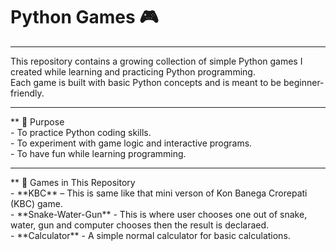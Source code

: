 # Python Games 🎮

<hr>


This repository contains a growing collection of simple Python games I created while learning and practicing Python programming.  
Each game is built with basic Python concepts and is meant to be beginner-friendly.
<hr>
** 🎯 Purpose
<br>
- To practice Python coding skills.
<br>
- To experiment with game logic and interactive programs.
<br>
- To have fun while learning programming.
<hr>
** 📂 Games in This Repository
<br>
- **KBC** – This is same like that mini verson of Kon Banega Crorepati (KBC) game.
<br>
- **Snake-Water-Gun** - This is where user chooses one out of snake, water, gun and computer chooses then the result is declaraed.
<br>
- **Calculator** - A simple normal calculator for basic calculations.

